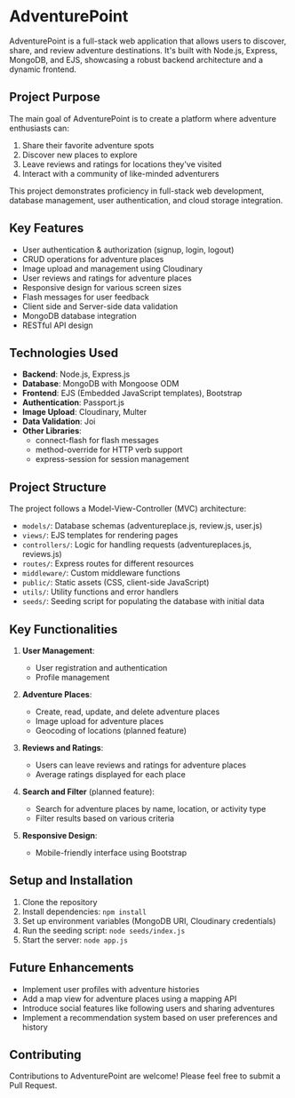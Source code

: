 # AdventurePoint

AdventurePoint is a full-stack web application that allows users to discover, share, and review adventure destinations.
It's built with Node.js, Express, MongoDB, and EJS, showcasing a robust backend architecture and a dynamic frontend.

## Project Purpose

The main goal of AdventurePoint is to create a platform where adventure enthusiasts can:
1. Share their favorite adventure spots
2. Discover new places to explore
3. Leave reviews and ratings for locations they've visited
4. Interact with a community of like-minded adventurers

This project demonstrates proficiency in full-stack web development, database management, user authentication, and cloud storage integration.

## Key Features

- User authentication & authorization (signup, login, logout)
- CRUD operations for adventure places
- Image upload and management using Cloudinary
- User reviews and ratings for adventure places
- Responsive design for various screen sizes
- Flash messages for user feedback
- Client side and Server-side data validation
- MongoDB database integration
- RESTful API design

## Technologies Used

- **Backend**: Node.js, Express.js
- **Database**: MongoDB with Mongoose ODM
- **Frontend**: EJS (Embedded JavaScript templates), Bootstrap
- **Authentication**: Passport.js
- **Image Upload**: Cloudinary, Multer
- **Data Validation**: Joi
- **Other Libraries**: 
  - connect-flash for flash messages
  - method-override for HTTP verb support
  - express-session for session management

## Project Structure

The project follows a Model-View-Controller (MVC) architecture:

- `models/`: Database schemas (adventureplace.js, review.js, user.js)
- `views/`: EJS templates for rendering pages
- `controllers/`: Logic for handling requests (adventureplaces.js, reviews.js)
- `routes/`: Express routes for different resources
- `middleware/`: Custom middleware functions
- `public/`: Static assets (CSS, client-side JavaScript)
- `utils/`: Utility functions and error handlers
- `seeds/`: Seeding script for populating the database with initial data

## Key Functionalities

1. **User Management**:
   - User registration and authentication
   - Profile management

2. **Adventure Places**:
   - Create, read, update, and delete adventure places
   - Image upload for adventure places
   - Geocoding of locations (planned feature)

3. **Reviews and Ratings**:
   - Users can leave reviews and ratings for adventure places
   - Average ratings displayed for each place

4. **Search and Filter** (planned feature):
   - Search for adventure places by name, location, or activity type
   - Filter results based on various criteria

5. **Responsive Design**:
   - Mobile-friendly interface using Bootstrap


## Setup and Installation

1. Clone the repository
2. Install dependencies: `npm install`
3. Set up environment variables (MongoDB URI, Cloudinary credentials)
4. Run the seeding script: `node seeds/index.js`
5. Start the server: `node app.js`

## Future Enhancements

- Implement user profiles with adventure histories
- Add a map view for adventure places using a mapping API
- Introduce social features like following users and sharing adventures
- Implement a recommendation system based on user preferences and history

## Contributing

Contributions to AdventurePoint are welcome! Please feel free to submit a Pull Request.


